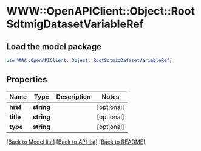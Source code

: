 # WWW::OpenAPIClient::Object::RootSdtmigDatasetVariableRef

## Load the model package
```perl
use WWW::OpenAPIClient::Object::RootSdtmigDatasetVariableRef;
```

## Properties
Name | Type | Description | Notes
------------ | ------------- | ------------- | -------------
**href** | **string** |  | [optional] 
**title** | **string** |  | [optional] 
**type** | **string** |  | [optional] 

[[Back to Model list]](../README.md#documentation-for-models) [[Back to API list]](../README.md#documentation-for-api-endpoints) [[Back to README]](../README.md)



